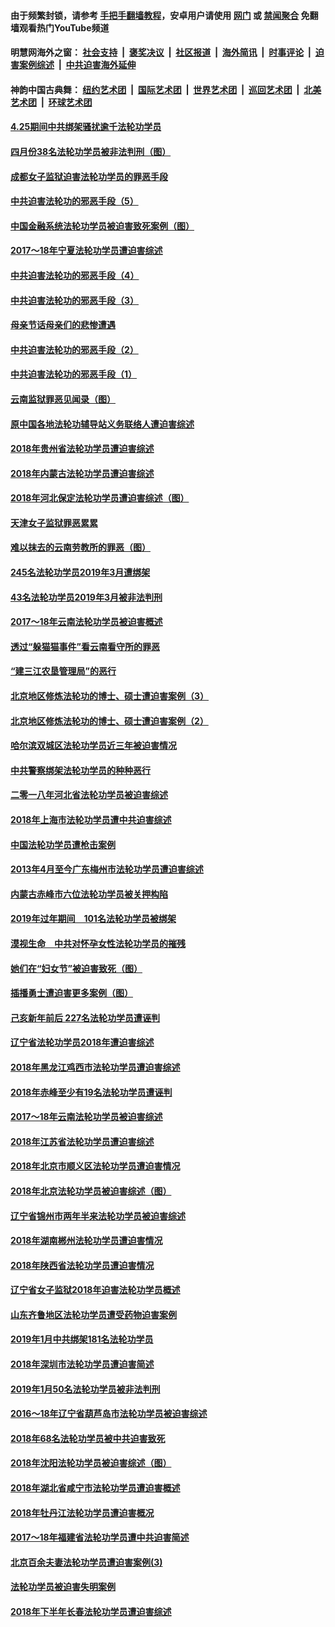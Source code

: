 #### 由于频繁封锁，请参考 [手把手翻墙教程](https://github.com/gfw-breaker/guides/wiki/)，安卓用户请使用 [网门](https://github.com/gfw-breaker/bn-android/blob/master/ogate.md?t=05261837) 或 [禁闻聚合](https://github.com/gfw-breaker/bn-android) 免翻墙观看热门YouTube频道 

#### 明慧网海外之窗：&nbsp;[社会支持](140.md?t=05261837) &nbsp;|&nbsp; [褒奖决议](282.md?t=05261837) &nbsp;|&nbsp; [社区报道](91.md?t=05261837) &nbsp;|&nbsp; [海外简讯](245.md?t=05261837) &nbsp;|&nbsp; [时事评论](251.md?t=05261837) &nbsp;|&nbsp; [迫害案例综述](328.md?t=05261837) &nbsp;|&nbsp; [中共迫害海外延伸](236.md?t=05261837) 

#### 神韵中国古典舞：&nbsp;[纽约艺术团](nf4778.md?t=05261837) &nbsp;|&nbsp; [国际艺术团](nf4780.md?t=05261837) &nbsp;|&nbsp; [世界艺术团](nf5951.md?t=05261837) &nbsp;|&nbsp; [巡回艺术团](nf4779.md?t=05261837) &nbsp;|&nbsp; [北美艺术团](nf1148019.md?t=05261837) &nbsp;|&nbsp; [环球艺术团](nf1299941.md?t=05261837)  

#### [4.25期间中共绑架骚扰逾千法轮功学员](../pages/328/387461.md?t=05261837) 

#### [四月份38名法轮功学员被非法判刑（图）](../pages/328/387019.md?t=05261837) 

#### [成都女子监狱迫害法轮功学员的罪恶手段](../pages/328/387052.md?t=05261837) 

#### [中共迫害法轮功的邪恶手段（5）](../pages/328/385889.md?t=05261837) 

#### [中国金融系统法轮功学员被迫害致死案例（图）](../pages/328/387062.md?t=05261837) 

#### [2017～18年宁夏法轮功学员遭迫害综述](../pages/328/386841.md?t=05261837) 

#### [中共迫害法轮功的邪恶手段（4）](../pages/328/385890.md?t=05261837) 

#### [中共迫害法轮功的邪恶手段（3）](../pages/328/385887.md?t=05261837) 

#### [母亲节话母亲们的悲惨遭遇](../pages/328/386412.md?t=05261837) 

#### [中共迫害法轮功的邪恶手段（2）](../pages/328/385888.md?t=05261837) 

#### [中共迫害法轮功的邪恶手段（1）](../pages/328/385886.md?t=05261837) 

#### [云南监狱罪恶见闻录（图）](../pages/328/385724.md?t=05261837) 

#### [原中国各地法轮功辅导站义务联络人遭迫害综述](../pages/328/385649.md?t=05261837) 

#### [2018年贵州省法轮功学员遭迫害综述](../pages/328/385681.md?t=05261837) 

#### [2018年内蒙古法轮功学员遭迫害综述](../pages/328/385263.md?t=05261837) 

#### [2018年河北保定法轮功学员遭迫害综述（图）](../pages/328/385300.md?t=05261837) 

#### [天津女子监狱罪恶累累](../pages/328/385253.md?t=05261837) 

#### [难以抹去的云南劳教所的罪恶（图）](../pages/328/385221.md?t=05261837) 

#### [245名法轮功学员2019年3月遭绑架](../pages/328/385187.md?t=05261837) 

#### [43名法轮功学员2019年3月被非法判刑](../pages/328/385182.md?t=05261837) 

#### [2017～18年云南法轮功学员被迫害概述](../pages/328/385004.md?t=05261837) 

#### [透过“躲猫猫事件”看云南看守所的罪恶](../pages/328/385067.md?t=05261837) 

#### [“建三江农垦管理局”的恶行](../pages/328/385027.md?t=05261837) 

#### [北京地区修炼法轮功的博士、硕士遭迫害案例（3）](../pages/328/384785.md?t=05261837) 

#### [北京地区修炼法轮功的博士、硕士遭迫害案例（2）](../pages/328/384784.md?t=05261837) 

#### [哈尔滨双城区法轮功学员近三年被迫害情况](../pages/328/384535.md?t=05261837) 

#### [中共警察绑架法轮功学员的种种恶行](../pages/328/384325.md?t=05261837) 

#### [二零一八年河北省法轮功学员被迫害综述](../pages/328/384198.md?t=05261837) 

#### [2018年上海市法轮功学员遭中共迫害综述](../pages/328/384199.md?t=05261837) 

#### [中国法轮功学员遭枪击案例](../pages/328/384033.md?t=05261837) 

#### [2013年4月至今广东梅州市法轮功学员遭迫害综述](../pages/328/383749.md?t=05261837) 

#### [内蒙古赤峰市六位法轮功学员被关押构陷](../pages/328/383688.md?t=05261837) 

#### [2019年过年期间　101名法轮功学员被绑架](../pages/328/383656.md?t=05261837) 

#### [漠视生命　中共对怀孕女性法轮功学员的摧残](../pages/328/383669.md?t=05261837) 

#### [她们在“妇女节”被迫害致死（图）](../pages/328/383651.md?t=05261837) 

#### [插播勇士遭迫害更多案例（图）](../pages/328/383599.md?t=05261837) 

#### [己亥新年前后 227名法轮功学员遭诬判](../pages/328/383600.md?t=05261837) 

#### [辽宁省法轮功学员2018年遭迫害综述](../pages/328/383493.md?t=05261837) 

#### [2018年黑龙江鸡西市法轮功学员遭迫害综述](../pages/328/383408.md?t=05261837) 

#### [2018年赤峰至少有19名法轮功学员遭诬判](../pages/328/383424.md?t=05261837) 

#### [2017～18年云南法轮功学员被迫害综述](../pages/328/383363.md?t=05261837) 

#### [2018年江苏省法轮功学员遭迫害综述](../pages/328/383165.md?t=05261837) 

#### [2018年北京市顺义区法轮功学员遭迫害情况](../pages/328/383093.md?t=05261837) 

#### [2018年北京法轮功学员被迫害综述（图）](../pages/328/382987.md?t=05261837) 

#### [辽宁省锦州市两年半来法轮功学员被迫害综述](../pages/328/382725.md?t=05261837) 

#### [2018年湖南郴州法轮功学员遭迫害情况](../pages/328/382862.md?t=05261837) 

#### [2018年陕西省法轮功学员遭迫害情况](../pages/328/382787.md?t=05261837) 

#### [辽宁省女子监狱2018年迫害法轮功学员概述](../pages/328/382736.md?t=05261837) 

#### [山东齐鲁地区法轮功学员遭受药物迫害案例](../pages/328/382743.md?t=05261837) 

#### [2019年1月中共绑架181名法轮功学员](../pages/328/382629.md?t=05261837) 

#### [2018年深圳市法轮功学员遭迫害简述](../pages/328/382526.md?t=05261837) 

#### [2019年1月50名法轮功学员被非法判刑](../pages/328/382544.md?t=05261837) 

#### [2016～18年辽宁省葫芦岛市法轮功学员被迫害综述](../pages/328/382595.md?t=05261837) 

#### [2018年68名法轮功学员被中共迫害致死](../pages/328/382525.md?t=05261837) 

#### [2018年沈阳法轮功学员被迫害综述（图）](../pages/328/382455.md?t=05261837) 

#### [2018年湖北省咸宁市法轮功学员遭迫害概述](../pages/328/381087.md?t=05261837) 

#### [2018年牡丹江法轮功学员遭迫害概况](../pages/328/380990.md?t=05261837) 

#### [2017～18年福建省法轮功学员遭中共迫害简述](../pages/328/380823.md?t=05261837) 

#### [北京百余夫妻法轮功学员遭迫害案例(3)](../pages/328/380721.md?t=05261837) 

#### [法轮功学员被迫害失明案例](../pages/328/380821.md?t=05261837) 

#### [2018年下半年长春法轮功学员遭迫害综述](../pages/328/380782.md?t=05261837) 

